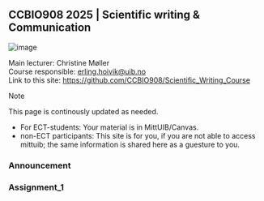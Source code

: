 ## CCBIO908 2025 | Scientific writing & Communication
![image](https://github.com/user-attachments/assets/d94b8be9-b838-4923-b917-d8233d11ba60)

Main lecturer: Christine Møller          
Course responsible: erling.hoivik@uib.no                 
Link to this site: https://github.com/CCBIO908/Scientific_Writing_Course     

> [!NOTE]         
> This page is continously updated as needed.
  - For ECT-students: Your material is in MittUIB/Canvas.     
  - non-ECT participants: This site is for you, if you are not able to access mittuib; the same information is shared here as a guesture to you.     

### Announcement

### Assignment_1
 






